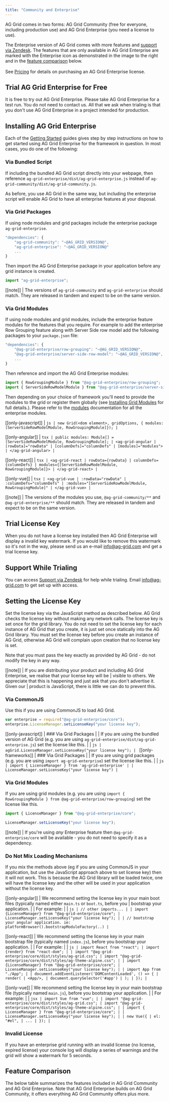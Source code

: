```yaml
---
title: "Community and Enterprise"
---
```


AG Grid comes in two forms: AG Grid Community (free for everyone, including production use) and AG Grid Enterprise (you need a license to use).

<div style="display: flex;">
    <div>
        The Enterprise version of AG Grid comes with more features and <a href="https://ag-grid.zendesk.com/" target="_blank">support via Zendesk</a>. The features that are only available in AG Grid Enterprise are marked with the Enterprise icon<enterprise-icon></enterprise-icon> as demonstrated in the image to the right and in the <a href="/licensing/#feature-comparison">feature comparison</a> below. 
        <br/>
        <br/>
        See <a href="../../../license-pricing.php">Pricing</a> for details on purchasing an AG Grid Enterprise license.
    </div>
    <image-caption src="licensing/resources/enterprise-features.png" alt="Enterprise Features" minwidth="15rem" width="15rem" maxwidth="15rem" height="10rem" constrained="true"></image-caption>
</div>

## Trial AG Grid Enterprise for Free

It is free to try out AG Grid Enterprise. Please take AG Grid Enterprise for a test run. You do not need to contact us. All that we ask when trialing is that you don't use AG Grid Enterprise in a project intended for production.

## Installing AG Grid Enterprise

Each of the [Getting Started](/getting-started/) guides gives step by step instructions on how
to get started using AG Grid Enterprise for the framework in question. In most cases, you do one of
the following:

### Via Bundled Script

If including the bundled AG Grid script directly into your webpage, then reference `ag-grid-enterprise/dist/ag-grid-enterprise.js` instead of `ag-grid-community/dist/ag-grid-community.js`.

As before, you use AG Grid in the same way, but including the enterprise script will enable AG Grid to have all enterprise features at your disposal.

### Via Grid Packages

If using node modules and grid packages include the enterprise package `ag-grid-enterprise`.

```js
"dependencies": {
    "ag-grid-community": "~@AG_GRID_VERSION@",
    "ag-grid-enterprise": "~@AG_GRID_VERSION@"
    ...
}
```

Then import the AG Grid Enterprise package in your application before any grid instance is created.

```js
import "ag-grid-enterprise";
```

[[note]]
| The versions of `ag-grid-community` and `ag-grid-enterprise` should match. They are released in tandem and expect to be on the same version.

### Via Grid Modules

If using node modules and grid modules, include the enterprise feature modules for the features that you require. For example to add the enterprise Row Grouping feature along with Server Side row model add the following packages to your `package.json` file:

```js
"dependencies": {
    "@ag-grid-enterprise/row-grouping": "~@AG_GRID_VERSION@",
    "@ag-grid-enterprise/server-side-row-model": "~@AG_GRID_VERSION@",
    ...
}
```

Then reference and import the AG Grid Enterprise modules:

```js
import { RowGroupingModule } from "@ag-grid-enterprise/row-grouping";
import { ServerSideRowModelModule } from "@ag-grid-enterprise/server-side-row-model";
```

Then depending on your choice of framework you'll need to provide the modules to the grid or register them globally (see [Installing Grid Modules](/modules/#installing-ag-grid-modules) for full details.). Please refer to the [modules](/modules/) documentation for all the enterprise modules.

[[only-javascript]]
| `js | new Grid(<dom element>, gridOptions, { modules: [ServerSideRowModelModule, RowGroupingModule]}); | `

[[only-angular]]
| `tsx | public modules: Module[] = [ServerSideRowModelModule, RowGroupingModule]; | <ag-grid-angular | [rowData]="rowData" | [columnDefs]="columnDefs" | [modules]="modules"> | </ag-grid-angular> | `

[[only-react]]
| `tsx | <ag-grid-react | rowData={rowData} | columnDefs={columnDefs} | modules={[ServerSideRowModelModule, RowGroupingModule]}> | </ag-grid-react> | `

[[only-vue]]
| `tsx | <ag-grid-vue | :rowData="rowData" | :columnDefs="columnDefs" | :modules="[ServerSideRowModelModule, RowGroupingModule]" | </ag-grid-vue> | `

[[note]]
| The versions of the modules you use, `@ag-grid-community/**` and `@ag-grid-enterprise/**` should match. They are released in tandem and expect to be on the same version.

## Trial License Key

When you do not have a license key installed then AG Grid Enterprise will display a invalid key watermark. If you would like to remove this watermark so it's not in the way, please send us an e-mail <a href="mailto: info@ag-grid.com">info@ag-grid.com</a> and get a trial license key.

## Support While Trialing

You can access [Support via Zendesk](https://ag-grid.zendesk.com/) for help while trialing. Email <a href="mailto: info@ag-grid.com">info@ag-grid.com</a> to get set up with access.

## Setting the License Key

Set the license key via the JavaScript method as described below. AG Grid checks the license key without making any network calls. The license key is set once for the grid library. You do not need to set the license key for each instance of AG Grid that you create, it is just set once statically into the AG Grid library. You must set the license key before you create an instance of AG Grid, otherwise AG Grid will complain upon creation that no license key is set.

Note that you must pass the key exactly as provided by AG Grid - do not modify the key in any way.

[[note]]
| If you are distributing your product and including AG Grid Enterprise, we realise that your license key will be
| visible to others. We appreciate that this is happening and just ask that you don't advertise it. Given our
| product is JavaScript, there is little we can do to prevent this.

### Via CommonJS

Use this if you are using CommonJS to load AG Grid.

```js
var enterprise = require("@ag-grid-enterprise/core");
enterprise.LicenseManager.setLicenseKey("your license key");
```

[[only-javascript]]
| ### Via Grid Packages
|
| If you are using the bundled version of AG Grid (e.g. you are using `ag-grid-enterprise/dist/ag-grid-enterprise.js`) set the license like this.
|
| `js | agGrid.LicenseManager.setLicenseKey("your license key"); | `
[[only-frameworks]]
| ### Via Grid Packages
|
| If you are using grid packages (e.g. you are using `import ag-grid-enterprise`) set the license like this.
|
| `js | import { LicenseManager } from 'ag-grid-enterprise' | | LicenseManager.setLicenseKey("your license key") | `

### Via Grid Modules

If you are using grid modules (e.g. you are using `import { RowGroupingModule } from @ag-grid-enterprise/row-grouping`) set the license like this.

```js
import { LicenseManager } from "@ag-grid-enterprise/core";

LicenseManager.setLicenseKey("your license key");
```

[[note]]
| If you're using _any_ Enterprise feature then `@ag-grid-enterprise/core` will be available - you do not need to specify it as a dependency.

### Do Not Mix Loading Mechanisms

If you mix the methods above (eg if you are using CommonJS in your application, but use the JavaScript approach above to set license key) then it will not work. This is because the AG Grid library will be loaded twice, one will have the license key and the other will be used in your application without the license key.

[[only-angular]]
| We recommend setting the license key in your main boot files (typically named either `main.ts` or `boot.ts`, before you
| bootstrap your application.
|
| For example:
|
| `js | // other imports... | | import {LicenseManager} from "@ag-grid-enterprise/core"; | LicenseManager.setLicenseKey("your license key"); | | // bootstrap your angular application. ie: platformBrowser().bootstrapModuleFactory(..) | `

[[only-react]]
| We recommend setting the license key in your main bootstrap file (typically named `index.js`), before you bootstrap your application.
|
| For example:
|
| `js | import React from "react"; | import {render} from "react-dom"; | | import "@ag-grid-enterprise/core/dist/styles/ag-grid.css"; | import "@ag-grid-enterprise/core/dist/styles/ag-theme-alpine.css"; | | import {LicenseManager} from "@ag-grid-enterprise/core"; | LicenseManager.setLicenseKey("your license key"); | | import App from "./App"; | | document.addEventListener('DOMContentLoaded', () => { | render( | <App/>, | document.querySelector('#app') | ); | }); | `

[[only-vue]]
| We recommend setting the license key in your main bootstrap file (typically named `main.js`), before you bootstrap your application.
|
| For example:
|
| `jsx | import Vue from "vue"; | | import "@ag-grid-enterprise/core/dist/styles/ag-grid.css"; | import "@ag-grid-enterprise/core/dist/styles/ag-theme-alpine.css"; | | import { LicenseManager } from "@ag-grid-enterprise/core"; | | LicenseManager.setLicenseKey("your license key"); | | new Vue({ | el: "#el", | ... | }); | `

### Invalid License

If you have an enterprise grid running with an invalid license (no license, expired license) your console log will display a series of warnings and the grid will show a watermark for 5 seconds.

<grid-example title='Invalid License' name='forceWatermark' type='typescript' options='{ "enterprise": true, "modules": ["clientside",  "rowgrouping"] }'></grid-example>

## Feature Comparison

The below table summarizes the features included in AG Grid Community and AG Grid Enterprise. Note that AG Grid Enterprise builds on AG Grid Community, it offers everything AG Grid Community offers plus more.

<matrix-table src='licensing/menu.json' tree='true' childpropertyname='items' booleanonly='true' columns='{ "title": "", "not(enterprise)": "Community", "enterprise": "Enterprise<enterprise-icon></enterprise-icon>" }'></matrix-table>
